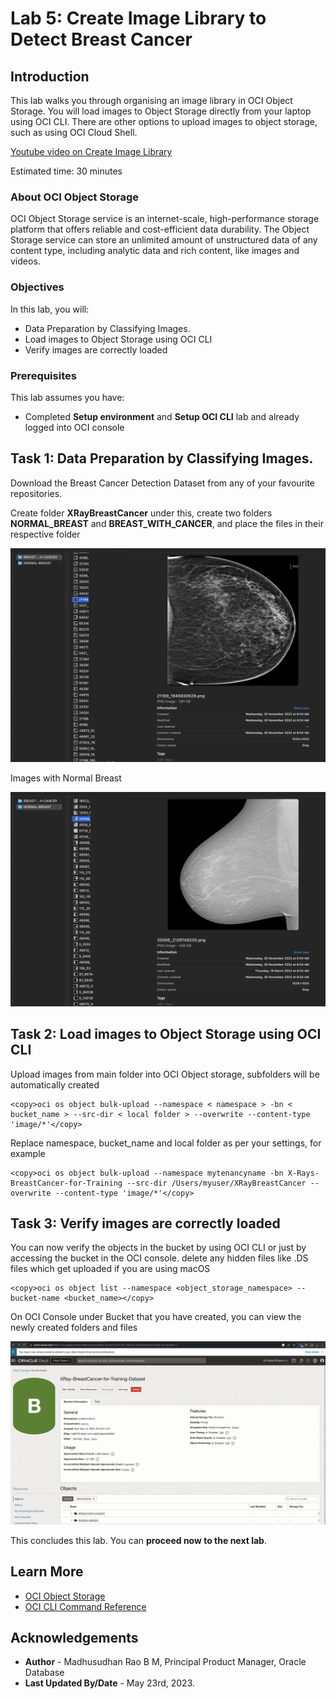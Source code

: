 # Lab 5: Create Image Library to Detect Breast Cancer

## Introduction

This lab walks you through organising an image library in OCI Object Storage. You will load images to Object Storage directly from your laptop using OCI CLI. There are other options to upload images to object storage, such as using OCI Cloud Shell.

[Youtube video on Create Image Library](youtube:Y3xsaFSwRmA:large)

Estimated time: 30 minutes

### About OCI Object Storage

OCI Object Storage service is an internet-scale, high-performance storage platform that offers reliable and cost-efficient data durability. The Object Storage service can store an unlimited amount of unstructured data of any content type, including analytic data and rich content, like images and videos.

### Objectives

In this lab, you will:
 
* Data Preparation by Classifying Images. 
* Load images to Object Storage using OCI CLI
* Verify images are correctly loaded

### Prerequisites

This lab assumes you have:

* Completed **Setup environment** and **Setup OCI CLI** lab and already logged into OCI console

## Task 1: Data Preparation by Classifying Images. 

Download the Breast Cancer Detection Dataset from any of your favourite repositories.

Create folder **XRayBreastCancer** under this, create two folders **NORMAL\_BREAST** and **BREAST\_WITH\_CANCER**, and place the files in their respective folder
 
![Raw Images Breast Cancer](images/breast-cancer.png " ")
 
Images with Normal Breast

![Raw Images Normal Breast](images/normal-breast.png " ")
 
## Task 2: Load images to Object Storage using OCI CLI

Upload images from main folder into OCI Object storage, subfolders will be automatically created

```text
<copy>oci os object bulk-upload --namespace < namespace > -bn < bucket_name > --src-dir < local folder > --overwrite --content-type 'image/*'</copy>
```

Replace namespace, bucket_name and local folder as per your settings, for example

```text
<copy>oci os object bulk-upload --namespace mytenancyname -bn X-Rays-BreastCancer-for-Training --src-dir /Users/myuser/XRayBreastCancer --overwrite --content-type 'image/*'</copy>
```
 
## Task 3: Verify images are correctly loaded

You can now verify the objects in the bucket by using OCI CLI or just by accessing the bucket in the OCI console. delete any hidden files like .DS files which get uploaded if you are using macOS

 ```text
<copy>oci os object list --namespace <object_storage_namespace> --bucket-name <bucket_name></copy>
```

On OCI Console under Bucket that you have created, you can view the newly created folders and files

![View folders](images/breast-cancer-bucket.png " ")
 
This concludes this lab. You can **proceed now to the next lab**.

## Learn More

* [OCI Object Storage](https://docs.oracle.com/en-us/iaas/Content/Object/home.htm)
* [OCI CLI Command Reference](https://docs.oracle.com/en-us/iaas/tools/oci-cli/3.22.3/oci_cli_docs/oci.html)
 
## Acknowledgements

* **Author** - Madhusudhan Rao B M, Principal Product Manager, Oracle Database
* **Last Updated By/Date** - May 23rd, 2023.